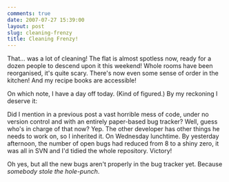 ```yaml
---
comments: true
date: 2007-07-27 15:39:00
layout: post
slug: cleaning-frenzy
title: Cleaning Frenzy!
---
```


That... was a lot of cleaning!  The flat is almost spotless now, ready for a dozen people to descend upon it this weekend!  Whole rooms have been reorganised, it's quite scary.  There's now even some sense of order in the kitchen!  And my recipe books are accessible!  

On which note, I have a day off today.  (Kind of figured.)  By my reckoning I deserve it:  

Did I mention in a previous post a vast horrible mess of code, under no version control and with an entirely paper-based bug tracker?  Well, guess who's in charge of that now?  Yep.  The other developer has other things he needs to work on, so I inherited it.  On Wednesday lunchtime.  By yesterday afternoon, the number of open bugs had reduced from 8 to a shiny zero, it was all in SVN and I'd tidied the whole repository.  Victory!  

Oh yes, but all the new bugs aren't properly in the bug tracker yet.  Because <i>somebody stole the hole-punch</i>.
